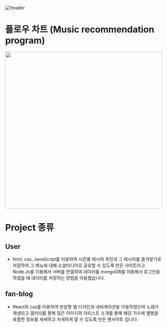 ![header](https://capsule-render.vercel.app/api?type=waving&&&color=0:00BCF2,100:2158A8&height=250&width=867.2&section=header&text=Personal%20Projectgather&fontSize=45&fontAlignY=45&fontColor=skyblue)

# 플로우 차트 (Music recommendation program)
<img src = "https://github.com/user-attachments/assets/aaf18104-701e-49ba-992b-5200dee76f5d" width="500px" height="500px">

# Project 종류
## User
- html, css, JavaScript를 이용하여 시즌별 레시피 추천과 그 레시피를 즐겨찾기로 저장하여 그 메뉴에 대해 소셜미디어로 공유할 수 있도록 만든 사이트이고
  Node.Js를 이용해서 서버를 연결하여 데이터를 mongoDB를 이용해서 로그인을 하였을 때 데이터를 저장하는 방법을 이용했습니다.

## fan-blog
- React와 css를 이용하여 반응형 웹 디자인과 네비게이션을 이용하였으며 노래가 재생되고 갤러리를 통해 많은 이미지와 아티스트 소개를 통해 해당 가수에 앨범을 포함한 정보를 세세하고
  자세하게 알 수 있도록 만든 팬사이트 입니다.
